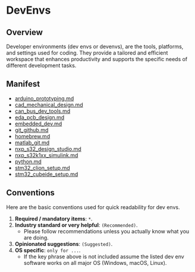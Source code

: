 # DevEnvs

## Overview

Developer environments (dev envs or devenvs), are the tools, platforms, and
settings used for coding. They provide a tailored and efficient workspace that
enhances productivity and supports the specific needs of different development
tasks.

## Manifest

- [arduino_prototyping.md](arduino_prototyping.md)
- [cad_mechanical_design.md](cad_mechanical_design.md)
- [can_bus_dev_tools.md](can_bus_dev_tools.md)
- [eda_pcb_design.md](eda_pcb_design.md)
- [embedded_dev.md](embedded_dev.md)
- [git_github.md](git_github.md)
- [homebrew.md](homebrew.md)
- [matlab_git.md](matlab_git.md)
- [nxp_s32_design_studio.md](nxp_s32_design_studio.md)
- [nxp_s32k1xx_simulink.md](nxp_s32k1xx_simulink.md)
- [python.md](python.md)
- [stm32_clion_setup.md](stm32_clion_setup.md)
- [stm32_cubeide_setup.md](stm32_cubeide_setup.md)

## Conventions

Here are the basic conventions used for quick readability for dev envs.

1. **Required / mandatory items**: `*`.
2. **Industry standard or very helpful**: `(Recommended)`.
    - Please follow recommendations unless you actually know what you are doing.
3. **Opinionated suggestions**: `(Suggested)`.
4. **OS specific**: `only for ...`.
    - If the key phrase above is not included assume the listed dev env software
      works on all major OS (Windows, macOS, Linux).
